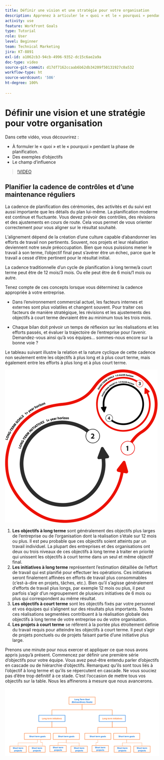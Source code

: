 ```yaml
---
title: Définir une vision et une stratégie pour votre organisation
description: Apprenez à articuler le « quoi » et le « pourquoi » pendant la phase de planification, des exemples d’objectifs et le champ d’influence.
activity: use
feature: Workfront Goals
type: Tutorial
role: User
level: Beginner
team: Technical Marketing
jira: KT-8891
exl-id: a1062cb3-94cb-4996-9352-dc15c6ae2a9a
doc-type: video
source-git-commit: d17df7162ccaab6b62db34209f50131927c0a532
workflow-type: ht
source-wordcount: '586'
ht-degree: 100%

---
```


# Définir une vision et une stratégie pour votre organisation

Dans cette vidéo, vous découvrirez :

* À formuler le « quoi » et le « pourquoi » pendant la phase de planification.
* Des exemples d’objectifs
* Le champ d’influence

>[!VIDEO](https://video.tv.adobe.com/v/3415997/?quality=12&learn=on&enablevpops&captions=fre_fr)

## Planifier la cadence de contrôles et d’une maintenance réguliers

La cadence de planification des cérémonies, des activités et du suivi est aussi importante que les détails du plan lui-même. La planification moderne est continue et fluctuante. Vous devez prévoir des contrôles, des révisions et des ajustements en cours de route. Cela vous permet de vous orienter correctement pour vous aligner sur le résultat souhaité.

L’alignement dépend de la création d’une culture capable d’abandonner les efforts de travail non pertinents. Souvent, nos projets et leur réalisation deviennent notre seule préoccupation. Bien que nous puissions mener le travail à son terme, l’objectif final peut s’avérer être un échec, parce que le travail a cessé d’être pertinent pour le résultat initial.

La cadence traditionnelle d’un cycle de planification à long terme/à court terme peut être de 12 mois/3 mois. Ou elle peut être de 6 mois/1 mois ou autre.

Tenez compte de ces concepts lorsque vous déterminez la cadence appropriée à votre entreprise.

* Dans l’environnement commercial actuel, les facteurs internes et externes sont plus volatiles et changent souvent. Pour traiter ces facteurs de manière stratégique, les révisions et les ajustements des objectifs à court terme devraient être au minimum tous les trois mois.

* Chaque bilan doit prévoir un temps de réflexion sur les réalisations et les efforts passés, et évaluer la trajectoire de l’entreprise pour l’avenir. Demandez-vous ainsi qu’à vos équipes... sommes-nous encore sur la bonne voie ?

Le tableau suivant illustre la relation et la nature cyclique de cette cadence non seulement entre les objectifs à plus long et à plus court terme, mais également entre les efforts à plus long et à plus court terme.

![Graphique du cycle d’exécution stratégique](assets/02-workfront-goals-strategic-execution-cycle.png)

1. **Les objectifs à long terme** sont généralement des objectifs plus larges de l’entreprise ou de l’organisation dont la réalisation s’étale sur 12 mois ou plus. Il est peu probable que ces objectifs soient atteints par un travail individuel. La plupart des entreprises et des organisations ont deux ou trois niveaux de ces objectifs à long terme à traiter en priorité qui unissent les objectifs à court terme dans un seul et même objectif final.
1. **Les initiatives à long terme** représentent l’estimation détaillée de l’effort de travail qui est planifié pour effectuer les opérations. Ces initiatives seront finalement affinées en efforts de travail plus consommables (c’est-à-dire en projets, tâches, etc.). Bien qu’il s’agisse généralement d’efforts de travail plus longs, par exemple 12 mois ou plus, il peut parfois s’agir d’un regroupement de plusieurs initiatives de 6 mois ou plus qui correspondent au même résultat.
1. **Les objectifs à court terme** sont les objectifs fixés par votre personnel et vos équipes qui s’alignent sur des résultats plus importants. Toutes ces réalisations segmentées contribuent à la réalisation globale des objectifs à long terme de votre entreprise ou de votre organisation.
1. **Les projets à court terme** se réfèrent à la portée plus étroitement définie du travail requis pour atteindre les objectifs à court terme. Il peut s’agir de projets ponctuels ou de projets faisant partie d’une initiative plus large.

<!--
Your turn graphic
-->

Prenons une minute pour nous exercer et appliquer ce que nous avons appris jusqu’à présent. Commencez par définir une première série d’objectifs pour votre équipe. Vous avez peut-être entendu parler d’objectifs en cascade ou de hiérarchie d’objectifs. Remarquez qu’ils sont tous liés à l’objectif à long terme et qu’ils se répercutent en cascade. Ne vous souciez pas d’être trop définitif à ce stade. C’est l’occasion de mettre tous vos objectifs sur la table. Nous les affinerons à mesure que nous avancerons.

![Une représentation graphique des objectifs à court et à long terme](assets/03-workfront-goals-goal-mapping.png)
